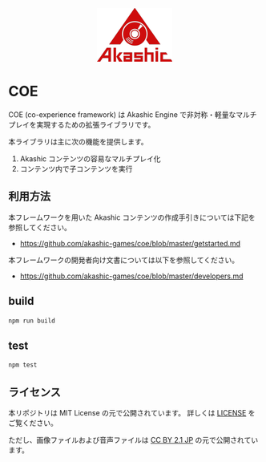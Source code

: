 <p align="center">
<img src="https://raw.githubusercontent.com/akashic-games/coe/master/img/akashic.png"/>
</p>

# COE

COE (co-experience framework) は Akashic Engine で非対称・軽量なマルチプレイを実現するための拡張ライブラリです。

本ライブラリは主に次の機能を提供します。

1. Akashic コンテンツの容易なマルチプレイ化
2. コンテンツ内で子コンテンツを実行

## 利用方法

本フレームワークを用いた Akashic コンテンツの作成手引きについては下記を参照してください。
* https://github.com/akashic-games/coe/blob/master/getstarted.md

本フレームワークの開発者向け文書については以下を参照してください。
* https://github.com/akashic-games/coe/blob/master/developers.md

## build
```sh
npm run build
```

## test
```sh
npm test
```

## ライセンス
本リポジトリは MIT License の元で公開されています。
詳しくは [LICENSE](https://github.com/akashic-games/coe/blob/master/LICENSE) をご覧ください。

ただし、画像ファイルおよび音声ファイルは
[CC BY 2.1 JP](https://creativecommons.org/licenses/by/2.1/jp/) の元で公開されています。
